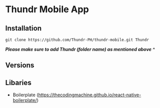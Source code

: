 # Thundr Mobile App

## Installation

```git clone https://github.com/Thundr-PH/thundr-mobile.git Thundr```

***Please make sure to add Thundr (folder name) as mentioned above ^***

## Versions

## Libaries

* Boilerplate (https://thecodingmachine.github.io/react-native-boilerplate/)

